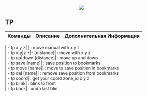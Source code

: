 <p align="center"><img src="https://github.com/war100ck/others/blob/master/terabooxlogo.svg"></p>

## TP
| Команды | Описание | Дополнительная Информация
| ------------- | ------------- | ------------- |

| - tp x y z| |  : move manual with x y z</br>
| - tp x|y|z +|- [distance]|  : move with x y z</br>
| - tp up|down [distance]|  : move up and down</br>
| - tp save [name]|  : save position to bookmarks</br>
| - tp move [name]|  : move to save position in bookmarks</br>
| - tp del [name]|  : remove save position from bookmarks</br>
| - tp coord|  : get your coord zone_id x y z</br>
| - tp blink|  : blink to front</br>
| - tp back|  : undo last blin</br>
